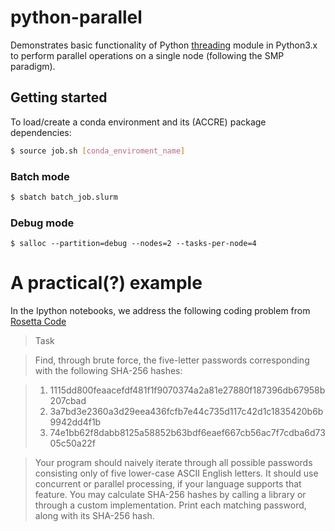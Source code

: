 # python-parallel

Demonstrates basic functionality of Python 
[threading](https://docs.python.org/3.5/library/threading.html) 
module in Python3.x to perform parallel operations on a single node (following
the SMP paradigm). 

## Getting started
To load/create a conda environment and its (ACCRE) package dependencies:
```bash
$ source job.sh [conda_enviroment_name]
```

### Batch mode
```bash
$ sbatch batch_job.slurm
```

### Debug mode
```
$ salloc --partition=debug --nodes=2 --tasks-per-node=4
```

# A practical(?) example

In the Ipython notebooks, we address the following coding problem
from [Rosetta Code](http://rosettacode.org/wiki/Parallel_Brute_Force#Python)

> Task

> Find, through brute force, the five-letter passwords corresponding with the following SHA-256 hashes:

> 1. 1115dd800feaacefdf481f1f9070374a2a81e27880f187396db67958b207cbad
> 2. 3a7bd3e2360a3d29eea436fcfb7e44c735d117c42d1c1835420b6b9942dd4f1b
> 3. 74e1bb62f8dabb8125a58852b63bdf6eaef667cb56ac7f7cdba6d7305c50a22f

> Your program should naively iterate through all possible passwords consisting only of five lower-case ASCII English letters. It should use concurrent or parallel processing, if your language supports that feature. You may calculate SHA-256 hashes by calling a library or through a custom implementation. Print each matching password, along with its SHA-256 hash.

